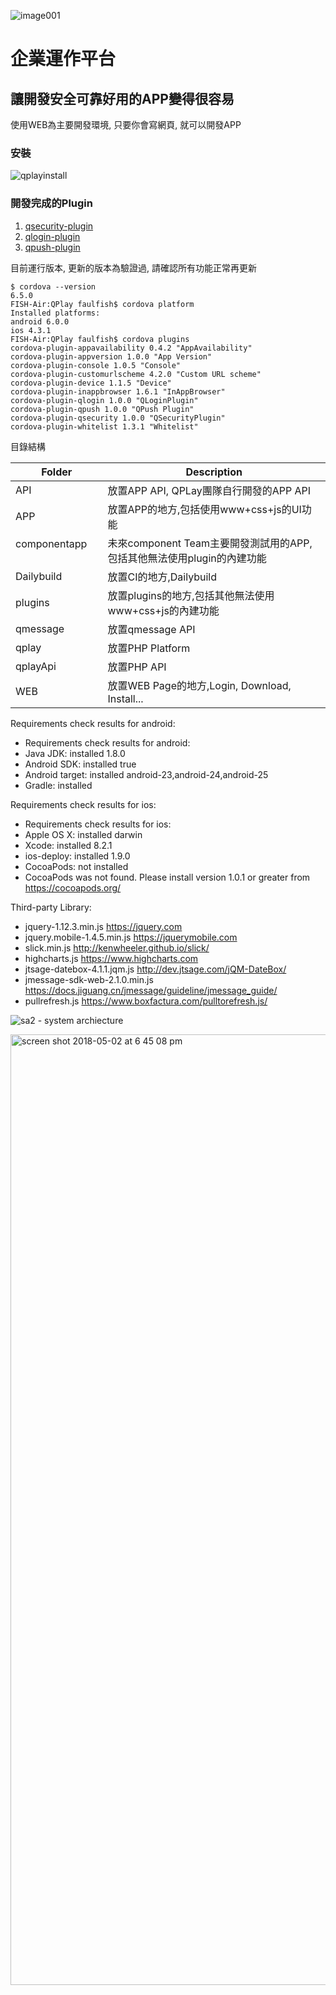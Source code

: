 ![image001](https://cloud.githubusercontent.com/assets/1924451/20743151/9735df36-b70f-11e6-95d0-dd794b2d60bd.png)

# 企業運作平台
## 讓開發安全可靠好用的APP變得很容易

使用WEB為主要開發環境, 只要你會寫網頁, 就可以開發APP

###  安裝

![qplayinstall](https://cloud.githubusercontent.com/assets/1924451/18819378/6873332c-83c2-11e6-892f-db70c5257f4d.png)

### 開發完成的Plugin
1. [qsecurity-plugin](https://github.com/BenQdigiPages/EnterpriseAPPPlatform/wiki/qsecurity-plugin)
2. [qlogin-plugin](https://github.com/BenQdigiPages/EnterpriseAPPPlatform/wiki/qlogin-plugin)
3. [qpush-plugin](https://github.com/BenQdigiPages/EnterpriseAPPPlatform/issues/14)

目前運行版本, 更新的版本為驗證過, 請確認所有功能正常再更新

```
$ cordova --version
6.5.0
FISH-Air:QPlay faulfish$ cordova platform
Installed platforms:
android 6.0.0
ios 4.3.1
FISH-Air:QPlay faulfish$ cordova plugins
cordova-plugin-appavailability 0.4.2 "AppAvailability"
cordova-plugin-appversion 1.0.0 "App Version"
cordova-plugin-console 1.0.5 "Console"
cordova-plugin-customurlscheme 4.2.0 "Custom URL scheme"
cordova-plugin-device 1.1.5 "Device"
cordova-plugin-inappbrowser 1.6.1 "InAppBrowser"
cordova-plugin-qlogin 1.0.0 "QLoginPlugin"
cordova-plugin-qpush 1.0.0 "QPush Plugin"
cordova-plugin-qsecurity 1.0.0 "QSecurityPlugin"
cordova-plugin-whitelist 1.3.1 "Whitelist"
```

目錄結構

Folder | Description
------------ | -------------
API                   | 放置APP API, QPLay團隊自行開發的APP API
APP                   | 放置APP的地方,包括使用www+css+js的UI功能
componentapp          | 未來component Team主要開發測試用的APP,包括其他無法使用plugin的內建功能
Dailybuild            | 放置CI的地方,Dailybuild
plugins               | 放置plugins的地方,包括其他無法使用www+css+js的內建功能
qmessage              | 放置qmessage API
qplay                 | 放置PHP Platform
qplayApi              | 放置PHP API
WEB                   | 放置WEB Page的地方,Login, Download, Install...

Requirements check results for android:
 - Requirements check results for android:
 - Java JDK: installed 1.8.0
 - Android SDK: installed true
 - Android target: installed android-23,android-24,android-25
 - Gradle: installed 

Requirements check results for ios:
 - Requirements check results for ios:
 - Apple OS X: installed darwin
 - Xcode: installed 8.2.1
 - ios-deploy: installed 1.9.0
 - CocoaPods: not installed 
 - CocoaPods was not found. Please install version 1.0.1 or greater from https://cocoapods.org/

Third-party Library:
 - jquery-1.12.3.min.js https://jquery.com
 - jquery.mobile-1.4.5.min.js https://jquerymobile.com
 - slick.min.js http://kenwheeler.github.io/slick/
 - highcharts.js https://www.highcharts.com
 - jtsage-datebox-4.1.1.jqm.js http://dev.jtsage.com/jQM-DateBox/
 - jmessage-sdk-web-2.1.0.min.js https://docs.jiguang.cn/jmessage/guideline/jmessage_guide/
 - pullrefresh.js https://www.boxfactura.com/pulltorefresh.js/

![sa2 - system archiecture](https://cloud.githubusercontent.com/assets/1924451/24186815/026d322e-0f15-11e7-9407-ee799456cba9.png)

<img width="1521" alt="screen shot 2018-05-02 at 6 45 08 pm" src="https://user-images.githubusercontent.com/1924451/39519377-1dc74f82-4e39-11e8-81f3-4079e63edbbe.png">
